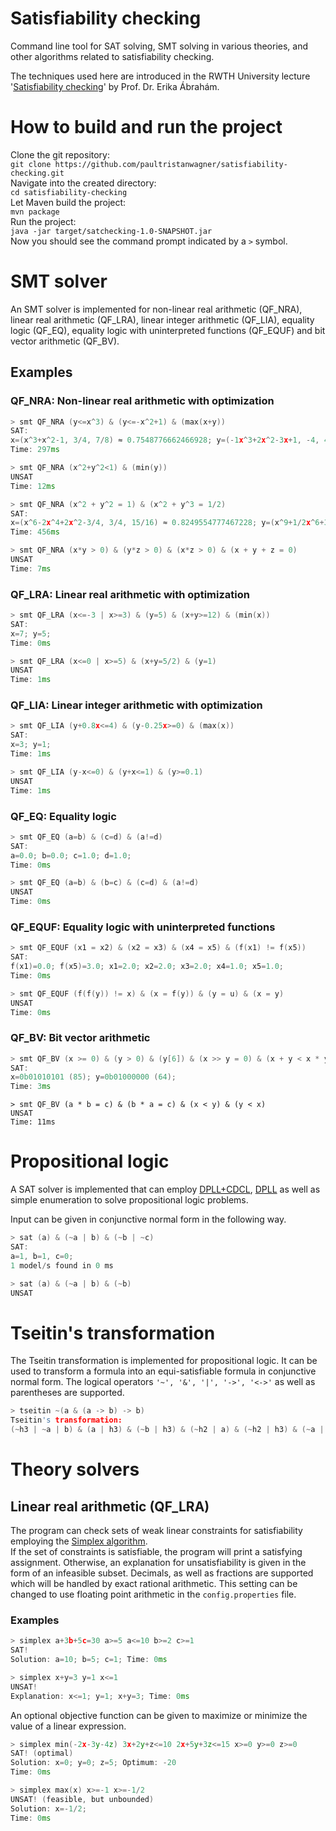# Satisfiability checking
Command line tool for SAT solving, SMT solving in various theories, and other algorithms related to satisfiability checking.

The techniques used here are introduced in the RWTH University
lecture '[Satisfiability checking](https://ths.rwth-aachen.de/teaching/winter-term-2021-2022/lecture-satisfiability-checking/)'
by Prof. Dr. Erika Ábrahám.

# How to build and run the project
Clone the git repository:  
`git clone https://github.com/paultristanwagner/satisfiability-checking.git`  
Navigate into the created directory:  
`cd satisfiability-checking`  
Let Maven build the project:  
`mvn package`  
Run the project:  
`java -jar target/satchecking-1.0-SNAPSHOT.jar`  
Now you should see the command prompt indicated by a `>` symbol.

# SMT solver
An SMT solver is implemented for non-linear real arithmetic (QF_NRA), linear real arithmetic (QF_LRA), linear integer arithmetic (QF_LIA), equality logic (QF_EQ), equality logic with uninterpreted functions (QF_EQUF) and bit vector arithmetic (QF_BV).

## Examples
### QF_NRA: Non-linear real arithmetic with optimization
```c++
> smt QF_NRA (y<=x^3) & (y<=-x^2+1) & (max(x+y))
SAT:
x=(x^3+x^2-1, 3/4, 7/8) ≈ 0.7548776662466928; y=(-1x^3+2x^2-3x+1, -4, 4) ≈ 0.4301597090019467;
Time: 297ms
```
```c++
> smt QF_NRA (x^2+y^2<1) & (min(y))
UNSAT
Time: 12ms
```
```c++
> smt QF_NRA (x^2 + y^2 = 1) & (x^2 + y^3 = 1/2)
SAT:
x=(x^6-2x^4+2x^2-3/4, 3/4, 15/16) ≈ 0.8249554777467228; y=(x^9+1/2x^6+3/4x^3+1/8, -7/4, 7/4) ≈ -0.5651977173836394;
Time: 456ms
```
```c++
> smt QF_NRA (x*y > 0) & (y*z > 0) & (x*z > 0) & (x + y + z = 0)
UNSAT
Time: 7ms
```
### QF_LRA: Linear real arithmetic with optimization
```c++
> smt QF_LRA (x<=-3 | x>=3) & (y=5) & (x+y>=12) & (min(x))
SAT:
x=7; y=5;
Time: 0ms
```
```c++
> smt QF_LRA (x<=0 | x>=5) & (x+y=5/2) & (y=1)
UNSAT
Time: 1ms
```

### QF_LIA: Linear integer arithmetic with optimization
```c++
> smt QF_LIA (y+0.8x<=4) & (y-0.25x>=0) & (max(x))
SAT:
x=3; y=1;
Time: 1ms
```
```c++
> smt QF_LIA (y-x<=0) & (y+x<=1) & (y>=0.1)
UNSAT
Time: 1ms
```

### QF_EQ: Equality logic
```c++
> smt QF_EQ (a=b) & (c=d) & (a!=d)
SAT:
a=0.0; b=0.0; c=1.0; d=1.0;
Time: 0ms
```
```c++
> smt QF_EQ (a=b) & (b=c) & (c=d) & (a!=d)
UNSAT
Time: 0ms
```

### QF_EQUF: Equality logic with uninterpreted functions
```c++
> smt QF_EQUF (x1 = x2) & (x2 = x3) & (x4 = x5) & (f(x1) != f(x5))
SAT:
f(x1)=0.0; f(x5)=3.0; x1=2.0; x2=2.0; x3=2.0; x4=1.0; x5=1.0;
Time: 0ms
```
```c++
> smt QF_EQUF (f(f(y)) != x) & (x = f(y)) & (y = u) & (x = y)
UNSAT
Time: 0ms
```

### QF_BV: Bit vector arithmetic
```c++
> smt QF_BV (x >= 0) & (y > 0) & (y[6]) & (x >> y = 0) & (x + y < x * y)
SAT:
x=0b01010101 (85); y=0b01000000 (64);
Time: 3ms
```
```c+++
> smt QF_BV (a * b = c) & (b * a = c) & (x < y) & (y < x)
UNSAT
Time: 11ms
```

# Propositional logic
A SAT solver is implemented that can
employ [DPLL+CDCL](https://en.wikipedia.org/wiki/Conflict-driven_clause_learning), [DPLL](https://en.wikipedia.org/wiki/DPLL_algorithm)
as well as simple enumeration to solve propositional logic problems.

Input can be given in conjunctive normal form in the following way.

```c++
> sat (a) & (~a | b) & (~b | ~c)
SAT:
a=1, b=1, c=0;
1 model/s found in 0 ms
```
```c++
> sat (a) & (~a | b) & (~b)
UNSAT
```

# Tseitin's transformation
The Tseitin transformation is implemented for propositional logic.
It can be used to transform a formula into an equi-satisfiable formula in conjunctive normal form.
The logical operators ``'~', '&', '|', '->', '<->'`` as well as parentheses are supported.

```c++
> tseitin ~(a & (a -> b) -> b)
Tseitin's transformation:
(~h3 | ~a | b) & (a | h3) & (~b | h3) & (~h2 | a) & (~h2 | h3) & (~a | ~h3 | h2) & (~h1 | ~h2 | b) & (h2 | h1) & (~b | h1) & (~h0 | ~h1) & (h1 | h0) & (h0)
```

# Theory solvers
## Linear real arithmetic (QF_LRA)
The program can check sets of weak linear constraints for satisfiability employing
the [Simplex algorithm](https://en.wikipedia.org/wiki/Simplex_algorithm).  
If the set of constraints is satisfiable, the program will print a satisfying assignment.
Otherwise, an explanation for unsatisfiability is given in the form of an infeasible subset.
Decimals, as well as fractions are supported which will be handled by exact rational arithmetic.
This setting can be changed to use floating point arithmetic in the ``config.properties`` file.

### Examples
```c++
> simplex a+3b+5c=30 a>=5 a<=10 b>=2 c>=1
SAT!
Solution: a=10; b=5; c=1; Time: 0ms
```
```c++
> simplex x+y=3 y=1 x<=1
UNSAT!
Explanation: x<=1; y=1; x+y=3; Time: 0ms
```

An optional objective function can be given to maximize or minimize the value of a linear expression.

```c++
> simplex min(-2x-3y-4z) 3x+2y+z<=10 2x+5y+3z<=15 x>=0 y>=0 z>=0
SAT! (optimal)
Solution: x=0; y=0; z=5; Optimum: -20
Time: 0ms
```
```c++
> simplex max(x) x>=-1 x>=-1/2
UNSAT! (feasible, but unbounded)
Solution: x=-1/2;
Time: 0ms
```
